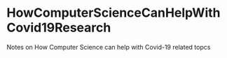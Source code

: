 # HowComputerScienceCanHelpWithCovid19Research
Notes on How Computer Science can help with Covid-19 related topcs
